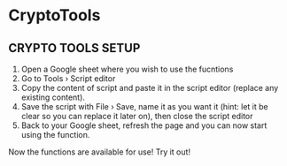 # CryptoTools

## CRYPTO TOOLS SETUP

1. Open a Google sheet where you wish to use the fucntions
2. Go to Tools › Script editor
3. Copy the content of script and paste it in the script editor (replace any existing content).
4. Save the script with File › Save, name it as you want it (hint: let it be clear so you can replace it later on), then close the script editor
5. Back to your Google sheet, refresh the page and you can now start using the function.

Now the functions are available for use! Try it out!
